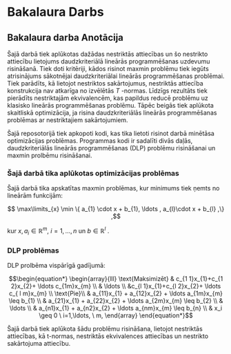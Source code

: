 # Bakalaura Darbs

## Bakalaura darba Anotācija

Šajā darbā tiek aplūkotas dažādas nestriktās attiecības un šo nestrikto attiecību lietojums daudzkriteriālā lineārās programmēšanas uzdevumu risināšanā. Tiek doti kritēriji, kādos risinot maxmin problēmu tiek iegūts atrisinājums sākotnējai daudzkriteriālai lineārās programmēšanas problēmai. Tiek parādīts, kā lietojot nestriktos sakārtojumus,  nestriktās attiecība konstrukcija nav atkarīga no izvēlētās $T$  -normas. Līdzīgs rezultāts tiek pierādīts nestriktajām ekvivalencēm, kas papildus reducē problēmu uz klasisko lineārās programmēšanas problēmu.  Tāpēc beigās tiek aplūkota skaitliskā optimizācija, ja risina daudzkriteriālās lineārās programmēšanas problēmas ar nestriktajiem sakārtojumiem.

Šajā reposotorijā tiek apkopoti kodi, kas tika lietoti risinot darbā minētāsa optimizācijas problēmas. Programmas kodi ir sadalīti divās daļās, daudzkriteriālās lineārās programmēšanas (DLP) problēmu risināšanai un maxmin prolbēmu risināšanai.

### Šajā darbā tika aplūkotas optimizācijas problēmas


Šajā darbā tika apskatītas maxmin problēmas, kur minimums tiek ņemts no lineārām funkcijām: 

$$    \max\limits_{x}  \min \{  a_{1} \cdot x + b_{1}, \ldots , a_{l}\cdot  x + b_{l} ,\} ,$$

kur $x, a_{i} \in \mathbb{R}^m$,  $i=1,...,n$ un $b \in \mathbb{R}^l$ .


###  DLP problēmas

DLP prolbēma vispārīgā gadījumā: 

$$\begin{equation*} 
\begin{array}{lll}
\text{Maksimizēt} 
& c_{1 1}x_{1}+c_{1 2}x_{2}+ \ldots c_{1m}x_{m} \\
& \ldots \\
&c_{l 1}x_{1}+c_{l 2}x_{2}+ \ldots c_{ l m}x_{m} \\
\text{Pie}\\
& a_{11}x_{1} + a_{12}x_{2} + \ldots a_{1m}x_{m} \leq b_{1}  \\
& a_{21}x_{1} + a_{22}x_{2} + \ldots a_{2m}x_{m} \leq b_{2}  \\
& \ldots \\
& a_{n1}x_{1} + a_{n2}x_{2} + \ldots a_{nm}x_{m} \leq b_{n}  \\
& x_i \geq 0 \ i=1,\ldots, \ m,
\end{array}
\end{equation*}$$


Šajā darbā tiek aplūkota šādu problēmu risināšana, lietojot nestriktās attiecības, kā t-normas, nestriktās ekvivalences attiecības un nestrikto sakārtojuma attiecību. 
